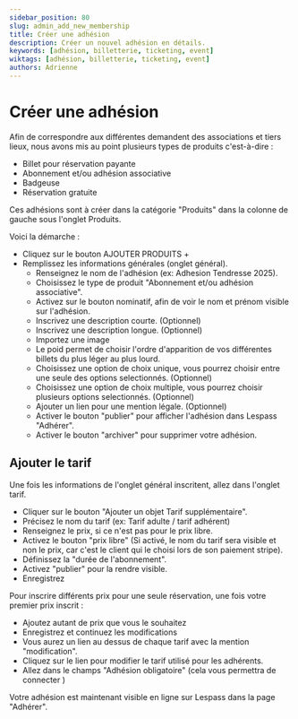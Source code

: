 ```yaml
---
sidebar_position: 80
slug: admin_add_new_membership
title: Créer une adhésion
description: Créer un nouvel adhésion en détails.
keywords: [adhésion, billetterie, ticketing, event]
wiktags: [adhésion, billetterie, ticketing, event]
authors: Adrienne
---
```


# Créer une adhésion

Afin de correspondre aux différentes demandent des associations et tiers lieux, nous avons mis au point plusieurs types de produits c'est-à-dire :
   - Billet pour réservation payante
   - Abonnement et/ou adhésion associative
   - Badgeuse
   - Réservation gratuite

Ces adhésions sont à créer dans la catégorie "Produits" dans la colonne de gauche sous l'onglet Produits.

Voici la démarche :

- Cliquez sur le bouton AJOUTER PRODUITS + 
- Remplissez les informations générales (onglet général).
  - Renseignez le nom de l'adhésion (ex: Adhesion Tendresse 2025).
  - Choisissez le type de produit "Abonnement et/ou adhésion associative".
  - Activez sur le bouton nominatif, afin de voir le nom et prénom visible sur l'adhésion.
  - Inscrivez une description courte. (Optionnel)
  - Inscrivez une description longue. (Optionnel)
  - Importez une image 
  - Le poid permet de choisir l'ordre d'apparition de vos différentes billets du plus léger au plus lourd.
  - Choisissez une option de choix unique, vous pourrez choisir entre une seule des options selectionnés. (Optionnel)
  - Choisissez une option de choix multiple, vous pourrez choisir plusieurs options selectionnés. (Optionnel)
  - Ajouter un lien pour une mention légale. (Optionnel)
  - Activer le bouton "publier" pour afficher l'adhésion dans Lespass "Adhérer".
  - Activer le bouton "archiver" pour supprimer votre adhésion.

## Ajouter le tarif

Une fois les informations de l'onglet général inscritent, allez dans l'onglet tarif.

- Cliquer sur le bouton "Ajouter un objet Tarif supplémentaire".
- Précisez le nom du tarif (ex: Tarif adulte / tarif adhérent)
- Renseignez le prix, si ce n'est pas pour le prix libre.
- Activez le bouton "prix libre" (Si activé, le nom du tarif sera visible et non le prix, car c'est le client qui le choisi lors de son paiement stripe).
- Définissez la "durée de l'abonnement".
- Activez "publier" pour la rendre visible.
- Enregistrez

Pour inscrire différents prix pour une seule réservation, une fois votre premier prix inscrit :

- Ajoutez autant de prix que vous le souhaitez 
- Enregistrez et continuez les modifications
- Vous aurez un lien au dessus de chaque tarif avec la mention "modification".
- Cliquez sur le lien pour modifier le tarif utilisé pour les adhérents.
- Allez dans le champs "Adhésion obligatoire" (cela vous permettra de connecter )

Votre adhésion est maintenant visible en ligne sur Lespass dans la page "Adhérer".